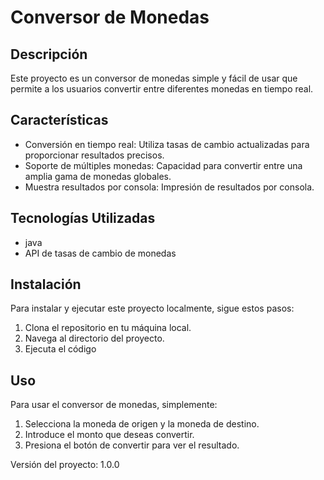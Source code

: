 # Conversor de Monedas

## Descripción
Este proyecto es un conversor de monedas simple y fácil de usar que permite a los usuarios convertir entre diferentes monedas en tiempo real.

## Características
- Conversión en tiempo real: Utiliza tasas de cambio actualizadas para proporcionar resultados precisos.
- Soporte de múltiples monedas: Capacidad para convertir entre una amplia gama de monedas globales.
- Muestra resultados por consola: Impresión de resultados por consola.

## Tecnologías Utilizadas
- java
- API de tasas de cambio de monedas

## Instalación
Para instalar y ejecutar este proyecto localmente, sigue estos pasos:
1. Clona el repositorio en tu máquina local.
2. Navega al directorio del proyecto.
3. Ejecuta el código

## Uso
Para usar el conversor de monedas, simplemente:
1. Selecciona la moneda de origen y la moneda de destino.
2. Introduce el monto que deseas convertir.
3. Presiona el botón de convertir para ver el resultado.

Versión del proyecto: 1.0.0
